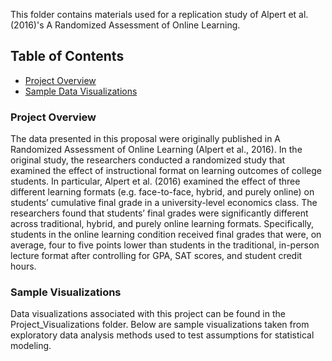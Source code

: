 This folder contains materials used for a replication study of Alpert et al. (2016)'s A Randomized Assessment of Online Learning. 

## Table of Contents 
* [Project Overview](#Project-Overview) 
* [Sample Data Visualizations](#Sample-Visualizations)



### Project Overview

The data presented in this proposal were originally published in A Randomized Assessment of Online Learning (Alpert et al., 2016). In the original study, the researchers conducted a randomized study that examined the effect of instructional format on learning outcomes of college students. In particular, Alpert et al. (2016) examined the effect of three different learning formats (e.g. face-to-face, hybrid, and purely online) on students’ cumulative final grade in a university-level economics class. The researchers found that students’ final grades were significantly different across traditional, hybrid, and purely online learning formats. Specifically, students in the online learning condition received final grades that were, on average, four to five points lower than students in the traditional, in-person lecture format after controlling for GPA, SAT scores, and student credit hours.




### Sample Visualizations 

Data visualizations associated with this project can be found in the Project_Visualizations folder. Below are sample visualizations taken from exploratory data analysis methods used to test assumptions for statistical modeling.


